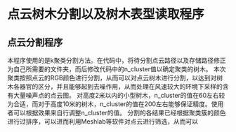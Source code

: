 # 点云树木分割以及树木表型读取程序
## 点云分割程序
本程序使用的是k聚类分割方法。在代码中，将待分割点云路径以及存储路径修正为自己所需要的文件夹，而后修改代码中的n_cluster值以确定聚类的树木。
本次聚类按照点云的RGB颜色进行分割，从而可以对点云树木进行分割，以达到对树木各器官的区分，并且能够起到去噪作用，从而处理在风速较大的环境下采样的含有大量噪声点的点云图。
对高度2米以内的小型树木，n_cluster的值在60左右较为合适，而对于高度10米的树木，n_cluster的值在200左右能够保证精度。使用者可以根据效果来自行调整n_cluster的值。
分割的各结果已经根据聚类簇的颜色进行过排序，可以进而利用Meshlab等软件对点云进行筛选，从而可以







